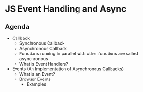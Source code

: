 # JS Event Handling and Async

## Agenda

- Callback
    - Synchronous Callback
    - Asynchronous Callback
     - Functions running in parallel with other functions are called asynchronous
    - What is Event Handlers?
- Events (An Implementation of Asynchronous Callbacks)
    - What is an Event?
    - Browser Events
        - Examples : 

